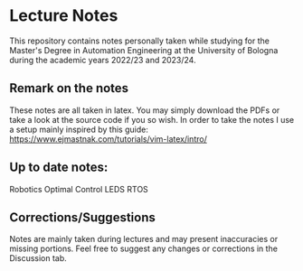 # Lecture Notes
This repository contains notes personally taken while studying for the Master's Degree in Automation Engineering at the University of Bologna during the academic years 2022/23 and 2023/24. 

## Remark on the notes
These notes are all taken in latex. You may simply download the PDFs or take a look at the source code if you so wish. In order to take the notes I use a setup mainly inspired by this guide:
https://www.ejmastnak.com/tutorials/vim-latex/intro/

## Up to date notes: 
Robotics
Optimal Control
LEDS
RTOS

## Corrections/Suggestions
Notes are mainly taken during lectures and may present inaccuracies or missing portions. Feel free to suggest any changes or corrections in the Discussion tab.

